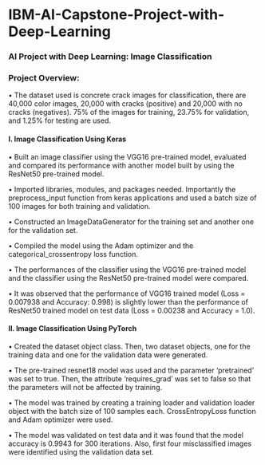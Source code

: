 # IBM-AI-Capstone-Project-with-Deep-Learning

### AI Project with Deep Learning: Image Classification

### Project Overview:

•	The dataset used is concrete crack images for classification, there are 40,000 color images, 20,000 with cracks (positive) and 20,000 with no cracks (negatives). 75% of the images for training, 23.75% for validation, and 1.25% for testing are used.

#### I. Image Classification Using Keras

•	Built an image classifier using the VGG16 pre-trained model, evaluated and compared its performance with another model built by using the ResNet50 pre-trained model.

•	Imported libraries, modules, and packages needed. Importantly the preprocess_input function from keras applications and used a batch size of 100 images for both training and validation.

•	Constructed an ImageDataGenerator for the training set and another one for the validation set.

•	Compiled the model using the Adam optimizer and the categorical_crossentropy loss function.

•	The performances of the classifier using the VGG16 pre-trained model and the classifier using the ResNet50 pre-trained model were compared.

•	It was observed that the performance of VGG16 trained model (Loss = 0.007938 and Accuracy: 0.998) is slightly lower than the performance of ResNet50 trained model on test data (Loss = 0.00238 and Accuracy = 1.0).

#### II. Image Classification Using PyTorch

•	Created the dataset object class. Then, two dataset objects, one for the training data and one for the validation data were generated.

•	The pre-trained resnet18 model was used and the parameter ‘pretrained’ was set to true. Then, the attribute ‘requires_grad’ was set to false so that the parameters will not be affected by training.

•	The model was trained by creating a training loader and validation loader object with the batch size of 100 samples each. CrossEntropyLoss function and Adam optimizer were used.

•	The model was validated on test data and it was found that the model accuracy is 0.9943 for 300 iterations. Also, first four misclassified images were identified using the validation data set.
